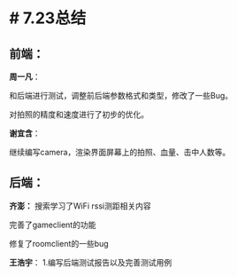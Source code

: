 ﻿# # 7.23总结

## 前端：
**周一凡**：

和后端进行测试，调整前后端参数格式和类型，修改了一些Bug。

对拍照的精度和速度进行了初步的优化。

**谢宜含**：

继续编写camera，渲染界面屏幕上的拍照、血量、击中人数等。

## 后端：
**齐澎：**
搜索学习了WiFi rssi测距相关内容

完善了gameclient的功能

修复了roomclient的一些bug

**王浩宇**：
1.编写后端测试报告以及完善测试用例
